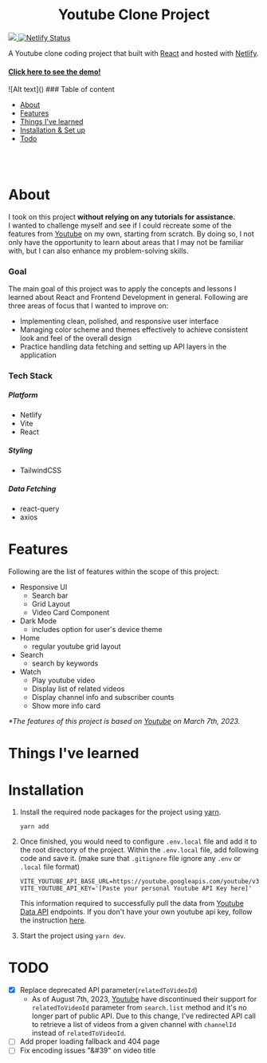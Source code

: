 <h1 align="center">Youtube Clone Project</h1> <p>
  <a href="https://react.dev/">
    <img src="https://img.shields.io/badge/React-18.2.0-blue" />
  </a>
  <a href="https://app.netlify.com/sites/yt-demo/deploys" target="_blank">
    <img src="https://api.netlify.com/api/v1/badges/e0dd0732-ebc1-4ca9-b7c5-dbc6b094a8d3/deploy-status" alt="Netlify Status" />
  </a>
</p>
<p>
  A Youtube clone coding project that built with <a href="https://react.dev/">React</a> and hosted with <a href="https://www.netlify.com/">Netlify</a>.
</p>
<h4>
  <a href="https://yt-demo.netlify.app/">Click here to see the demo!</a>
</h4>
![Alt text](<Screen Recording 2023-10-05 at 9.22.23 PM.gif>)
### Table of content

-   [About](#about)
-   [Features](#features)
-   [Things I've learned](#things-ive-learned)
-   [Installation & Set up](#installation)
-   [Todo](#todo)

<br>
<br>

# About

I took on this project <b>without relying on any tutorials for assistance.</b> <br>
I wanted to challenge myself and see if I could recreate some of the features from [Youtube](https://www.youtube.com/) on my own, starting from scratch. By doing so, I not only have the opportunity to learn about areas that I may not be familiar with, but I can also enhance my problem-solving skills.

### Goal

The main goal of this project was to apply the concepts and lessons I learned about React and Frontend Development in general. Following are three areas of focus that I wanted to improve on:

-   Implementing clean, polished, and responsive user interface
-   Managing color scheme and themes effectively to achieve consistent look and feel of the overall design
-   Practice handling data fetching and setting up API layers in the application

### Tech Stack

##### Platform

-   Netlify
-   Vite
-   React

##### Styling

-   TailwindCSS

##### Data Fetching

-   react-query
-   axios

# Features

Following are the list of features within the scope of this project:

-   Responsive UI
    -   Search bar
    -   Grid Layout
    -   Video Card Component
-   Dark Mode
    -   includes option for user's device theme
-   Home
    -   regular youtube grid layout
-   Search
    -   search by keywords
-   Watch
    -   Play youtube video
    -   Display list of related videos
    -   Display channel info and subscriber counts
    -   Show more info card

<em>\*The features of this project is based on [Youtube](https://www.youtube.com/) on March 7th, 2023.</em>

# Things I've learned

# Installation

1. Install the required node packages for the project using [yarn](https://classic.yarnpkg.com/lang/en/docs/install/#mac-stable).

    ```
    yarn add
    ```

2. Once finished, you would need to configure `.env.local` file and add it to the root directory of the project. Within the `.env.local` file, add following code and save it. (make sure that `.gitignore` file ignore any `.env` or `.local` file format)

    ```
    VITE_YOUTUBE_API_BASE_URL=https://youtube.googleapis.com/youtube/v3
    VITE_YOUTUBE_API_KEY='[Paste your personal Youtube API Key here]'
    ```

    This information required to successfully pull the data from [Youtube Data API](https://www.google.com/search?q=youtube+data+api&oq=youtube+data+api&gs_lcrp=EgZjaHJvbWUyDwgAEEUYORiDARixAxiABDIHCAEQABiABDIHCAIQABiABDIHCAMQABiABDIHCAQQABiABDIGCAUQRRg8MgYIBhBFGDwyBggHEEUYPNIBCDI5OThqMGoxqAIAsAIA&sourceid=chrome&ie=UTF-8) endpoints. If you don't have your own youtube api key, follow the instruction [here](https://developers.google.com/youtube/v3/getting-started).

3. Start the project using `yarn dev`.

# TODO

-   [x] Replace deprecated API parameter(`relatedToVideoId`)
    -   As of August 7th, 2023, [Youtube](https://developers.google.com/youtube/v3/revision_history#june-12,-2023) have discontinued their support for `relatedToVideoId` parameter from `search.list` method and it's no longer part of public API. Due to this change, I've redirected API call to retrieve a list of videos from a given channel with `channelId` instead of `relatedToVideoId`.
-   [ ] Add proper loading fallback and 404 page
-   [ ] Fix encoding issues "&#39" on video title
